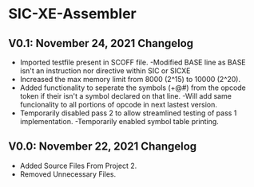 # SIC-XE-Assembler
## V0.1: November 24, 2021 Changelog
- Imported testfile present in SCOFF file.
       -Modified BASE line as BASE isn't an instruction nor directive within SIC or SICXE  
- Increased the max memory limit from 8000 (2^15) to 10000 (2^20).
- Added functionality to seperate the symbols (+@#) from the opcode token if their isn't a symbol declared on that line.
       -Will add same funcionality to all portions of opcode in next lastest version.
- Temporarily disabled pass 2 to allow streamlined testing of pass 1 implementation.
       -Temporarily enabled symbol table printing.  
## V0.0: November 22, 2021 Changelog
- Added Source Files From Project 2.
- Removed Unnecessary Files.
